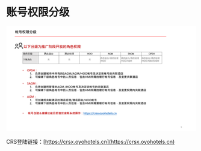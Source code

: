 # 账号权限分级

![&#x8D26;&#x53F7;&#x6743;&#x9650;&#x5206;&#x7EA7;](../../.gitbook/assets/image%20%2898%29.png)

CRS登陆链接：[https://crsx.oyohotels.cn](https://crsx.oyohotels.cn)  


